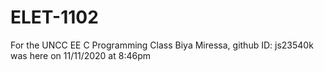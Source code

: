 # ELET-1102
For the UNCC EE C Programming Class
Biya Miressa, github ID: js23540k was here on 11/11/2020 at 8:46pm 
